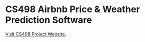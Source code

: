 # CS498 Airbnb Price & Weather Prediction Software
<p><a href="http://cs.uky.edu/~cpoc225/CS498-Proj.html/">Visit CS498 Project Website</a>.</p>


